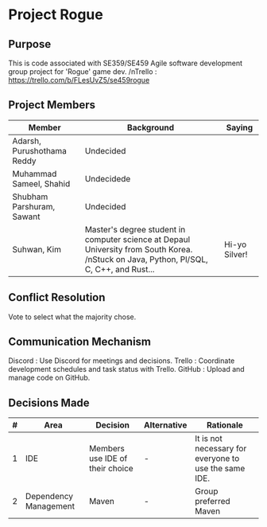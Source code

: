 # Project Rogue

## Purpose

This is code associated with SE359/SE459 Agile software development group project for 'Rogue' game dev.
/nTrello : https://trello.com/b/FLesUvZ5/se459rogue

## Project Members

| Member | Background | Saying        |
| ------ | ---- |---------------|
| Adarsh, Purushothama Reddy | Undecided |               |
| Muhammad Sameel, Shahid | Undecidede |               |
| Shubham Parshuram, Sawant | Undecided |               |
| Suhwan, Kim | Master's degree student in computer science at Depaul University from South Korea. /nStuck on Java, Python, Pl/SQL, C, C++, and Rust... | Hi-yo Silver! |

## Conflict Resolution

Vote to select what the majority chose.

## Communication Mechanism

Discord : Use Discord for meetings and decisions.
Trello : Coordinate development schedules and task status with Trello.
GitHub : Upload and manage code on GitHub.

## Decisions Made

| # | Area                  | Decision                        | Alternative | Rationale                                             |
|---|-----------------------|---------------------------------|-------------|-------------------------------------------------------|
| 1 | IDE                   | Members use IDE of their choice | -           | It is not necessary for everyone to use the same IDE. |
| 2 | Dependency Management | Maven                           | -           | Group preferred Maven                                 |

